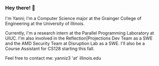 ### Hey there! 👋

I'm Yanni; I'm a Computer Science major at the Grainger College of Engineering at the University of Illinois.  

  
Currently, I'm a research intern at the Parallel Programming Laboratory at UIUC. I'm also involved in the Reflection|Projections Dev Team as a SWE and the AMD Security Team at Disruption Lab as a SWE. I'll also be a Course Assistant for CS128 starting this fall.  
  
Feel free to contact me: yanniz3 'at' illinois.edu

<!--
**zhuangy47/zhuangy47** is a ✨ _special_ ✨ repository because its `README.md` (this file) appears on your GitHub profile.

Here are some ideas to get you started:

- 🔭 I’m currently working on ...
- 🌱 I’m currently learning ...
- 👯 I’m looking to collaborate on ...
- 🤔 I’m looking for help with ...
- 💬 Ask me about ...
- 📫 How to reach me: ...
- 😄 Pronouns: ...
- ⚡ Fun fact: ...
-->
